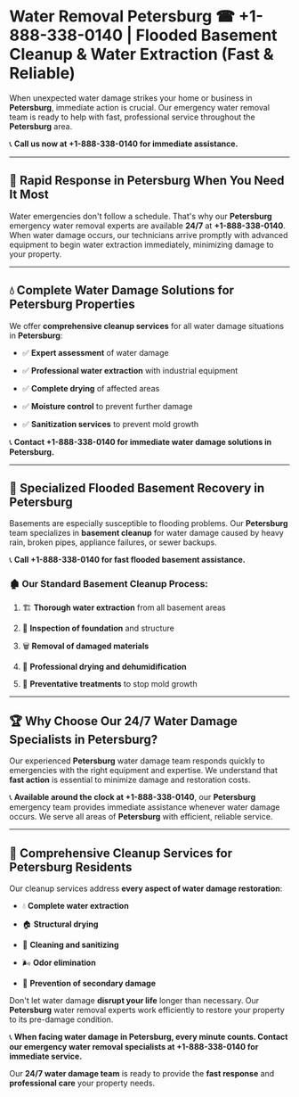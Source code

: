 # Water Removal Petersburg ☎ +1-888-338-0140 | Flooded Basement Cleanup & Water Extraction (Fast & Reliable)

When unexpected water damage strikes your home or business in **Petersburg**, immediate action is crucial. Our emergency water removal team is ready to help with fast, professional service throughout the **Petersburg** area. 

📞 **Call us now at +1-888-338-0140 for immediate assistance.**
---
## 🚀 Rapid Response in Petersburg When You Need It Most
Water emergencies don't follow a schedule. That's why our **Petersburg** emergency water removal experts are available **24/7** at **+1-888-338-0140**. When water damage occurs, our technicians arrive promptly with advanced equipment to begin water extraction immediately, minimizing damage to your property.
---
## 💧 Complete Water Damage Solutions for Petersburg Properties
We offer **comprehensive cleanup services** for all water damage situations in **Petersburg**:
- ✅ **Expert assessment** of water damage  
- ✅ **Professional water extraction** with industrial equipment  
- ✅ **Complete drying** of affected areas  
- ✅ **Moisture control** to prevent further damage  
- ✅ **Sanitization services** to prevent mold growth  
📞 **Contact +1-888-338-0140 for immediate water damage solutions in Petersburg.**
---
## 🌊 Specialized Flooded Basement Recovery in Petersburg
Basements are especially susceptible to flooding problems. Our **Petersburg** team specializes in **basement cleanup** for water damage caused by heavy rain, broken pipes, appliance failures, or sewer backups. 
📞 **Call +1-888-338-0140 for fast flooded basement assistance.**
### 🏚️ Our Standard Basement Cleanup Process:
1. 🏗️ **Thorough water extraction** from all basement areas  
2. 🔎 **Inspection of foundation** and structure  
3. 🗑️ **Removal of damaged materials**  
4. 💨 **Professional drying and dehumidification**  
5. 🚫 **Preventative treatments** to stop mold growth  
---
## 🏆 Why Choose Our 24/7 Water Damage Specialists in Petersburg?
Our experienced **Petersburg** water damage team responds quickly to emergencies with the right equipment and expertise. We understand that **fast action** is essential to minimize damage and restoration costs.
📞 **Available around the clock at +1-888-338-0140**, our **Petersburg** emergency team provides immediate assistance whenever water damage occurs. We serve all areas of **Petersburg** with efficient, reliable service.
---
## 🧹 Comprehensive Cleanup Services for Petersburg Residents
Our cleanup services address **every aspect of water damage restoration**:
- 💧 **Complete water extraction**  
- 🏠 **Structural drying**  
- 🧼 **Cleaning and sanitizing**  
- 🌬️ **Odor elimination**  
- 🚫 **Prevention of secondary damage**  
Don't let water damage **disrupt your life** longer than necessary. Our **Petersburg** water removal experts work efficiently to restore your property to its pre-damage condition.
📞 **When facing water damage in Petersburg, every minute counts. Contact our emergency water removal specialists at +1-888-338-0140 for immediate service.**
Our **24/7 water damage team** is ready to provide the **fast response** and **professional care** your property needs.
